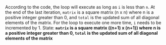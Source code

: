 According to the code, the loop will execute as long as `i` is less than `n`. At the end of the last iteration, `matrix` is a square matrix (n x n) where n is a positive integer greater than 0, and `total` is the updated sum of all diagonal elements of the matrix. For the loop to execute one more time, `i` needs to be incremented by 1. 
State: **`matrix` is a square matrix ((n+1) x (n+1)) where n is a positive integer greater than 0, `total` is the updated sum of all diagonal elements of the matrix**